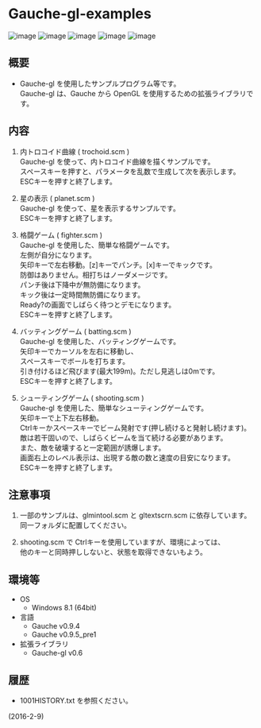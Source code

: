# Gauche-gl-examples

![image](image/image0101.png)
![image](image/image0201.png)
![image](image/image0301.png)
![image](image/image0401.png)
![image](image/image0501.png)

## 概要
- Gauche-gl を使用したサンプルプログラム等です。  
  Gauche-gl は、Gauche から OpenGL を使用するための拡張ライブラリです。


## 内容
1. 内トロコイド曲線 ( trochoid.scm )  
   Gauche-gl を使って、内トロコイド曲線を描くサンプルです。  
   スペースキーを押すと、パラメータを乱数で生成して次を表示します。  
   ESCキーを押すと終了します。

2. 星の表示 ( planet.scm )  
   Gauche-gl を使って、星を表示するサンプルです。  
   ESCキーを押すと終了します。

3. 格闘ゲーム ( fighter.scm )  
   Gauche-gl を使用した、簡単な格闘ゲームです。  
   左側が自分になります。  
   矢印キーで左右移動。[z]キーでパンチ。[x]キーでキックです。  
   防御はありません。相打ちはノーダメージです。  
   パンチ後は下降中が無防備になります。  
   キック後は一定時間無防備になります。  
   Ready?の画面でしばらく待つとデモになります。  
   ESCキーを押すと終了します。

4. バッティングゲーム ( batting.scm )  
   Gauche-gl を使用した、バッティングゲームです。  
   矢印キーでカーソルを左右に移動し、  
   スペースキーでボールを打ちます。  
   引き付けるほど飛びます(最大199m)。ただし見逃しは0mです。  
   ESCキーを押すと終了します。

5. シューティングゲーム ( shooting.scm )  
   Gauche-gl を使用した、簡単なシューティングゲームです。  
   矢印キーで上下左右移動。  
   Ctrlキーかスペースキーでビーム発射です(押し続けると発射し続けます)。  
   敵は若干固いので、しばらくビームを当て続ける必要があります。  
   また、敵を破壊すると一定範囲が誘爆します。  
   画面右上のレベル表示は、出現する敵の数と速度の目安になります。  
   ESCキーを押すと終了します。


## 注意事項
1. 一部のサンプルは、glmintool.scm と gltextscrn.scm に依存しています。  
   同一フォルダに配置してください。

2. shooting.scm で Ctrlキーを使用していますが、環境によっては、  
   他のキーと同時押ししないと、状態を取得できないもよう。


## 環境等
- OS
  - Windows 8.1 (64bit)
- 言語
  - Gauche v0.9.4
  - Gauche v0.9.5_pre1
- 拡張ライブラリ
  - Gauche-gl v0.6

## 履歴
- 1001HISTORY.txt を参照ください。


(2016-2-9)

